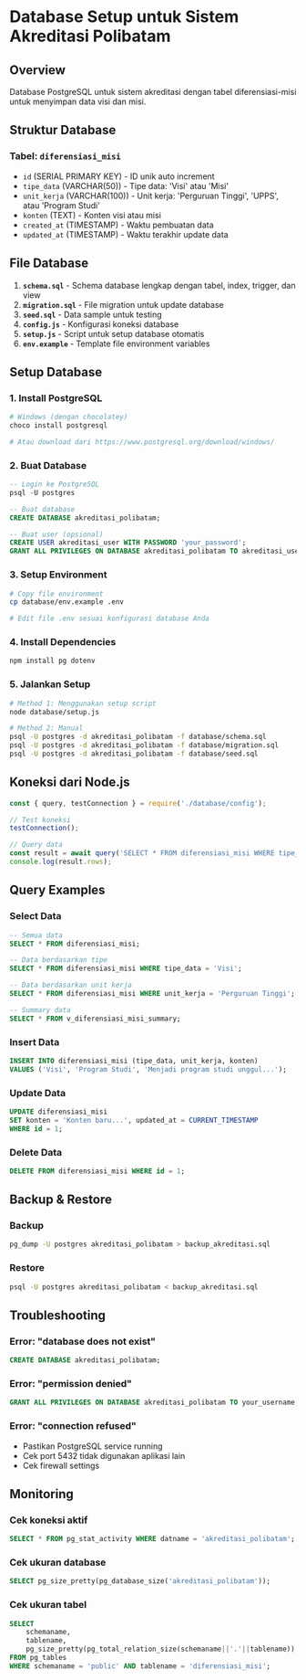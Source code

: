 # Database Setup untuk Sistem Akreditasi Polibatam

## Overview
Database PostgreSQL untuk sistem akreditasi dengan tabel diferensiasi-misi untuk menyimpan data visi dan misi.

## Struktur Database

### Tabel: `diferensiasi_misi`
- `id` (SERIAL PRIMARY KEY) - ID unik auto increment
- `tipe_data` (VARCHAR(50)) - Tipe data: 'Visi' atau 'Misi'
- `unit_kerja` (VARCHAR(100)) - Unit kerja: 'Perguruan Tinggi', 'UPPS', atau 'Program Studi'
- `konten` (TEXT) - Konten visi atau misi
- `created_at` (TIMESTAMP) - Waktu pembuatan data
- `updated_at` (TIMESTAMP) - Waktu terakhir update data

## File Database

1. **`schema.sql`** - Schema database lengkap dengan tabel, index, trigger, dan view
2. **`migration.sql`** - File migration untuk update database
3. **`seed.sql`** - Data sample untuk testing
4. **`config.js`** - Konfigurasi koneksi database
5. **`setup.js`** - Script untuk setup database otomatis
6. **`env.example`** - Template file environment variables

## Setup Database

### 1. Install PostgreSQL
```bash
# Windows (dengan chocolatey)
choco install postgresql

# Atau download dari https://www.postgresql.org/download/windows/
```

### 2. Buat Database
```sql
-- Login ke PostgreSQL
psql -U postgres

-- Buat database
CREATE DATABASE akreditasi_polibatam;

-- Buat user (opsional)
CREATE USER akreditasi_user WITH PASSWORD 'your_password';
GRANT ALL PRIVILEGES ON DATABASE akreditasi_polibatam TO akreditasi_user;
```

### 3. Setup Environment
```bash
# Copy file environment
cp database/env.example .env

# Edit file .env sesuai konfigurasi database Anda
```

### 4. Install Dependencies
```bash
npm install pg dotenv
```

### 5. Jalankan Setup
```bash
# Method 1: Menggunakan setup script
node database/setup.js

# Method 2: Manual
psql -U postgres -d akreditasi_polibatam -f database/schema.sql
psql -U postgres -d akreditasi_polibatam -f database/migration.sql
psql -U postgres -d akreditasi_polibatam -f database/seed.sql
```

## Koneksi dari Node.js

```javascript
const { query, testConnection } = require('./database/config');

// Test koneksi
testConnection();

// Query data
const result = await query('SELECT * FROM diferensiasi_misi WHERE tipe_data = $1', ['Visi']);
console.log(result.rows);
```

## Query Examples

### Select Data
```sql
-- Semua data
SELECT * FROM diferensiasi_misi;

-- Data berdasarkan tipe
SELECT * FROM diferensiasi_misi WHERE tipe_data = 'Visi';

-- Data berdasarkan unit kerja
SELECT * FROM diferensiasi_misi WHERE unit_kerja = 'Perguruan Tinggi';

-- Summary data
SELECT * FROM v_diferensiasi_misi_summary;
```

### Insert Data
```sql
INSERT INTO diferensiasi_misi (tipe_data, unit_kerja, konten) 
VALUES ('Visi', 'Program Studi', 'Menjadi program studi unggul...');
```

### Update Data
```sql
UPDATE diferensiasi_misi 
SET konten = 'Konten baru...', updated_at = CURRENT_TIMESTAMP 
WHERE id = 1;
```

### Delete Data
```sql
DELETE FROM diferensiasi_misi WHERE id = 1;
```

## Backup & Restore

### Backup
```bash
pg_dump -U postgres akreditasi_polibatam > backup_akreditasi.sql
```

### Restore
```bash
psql -U postgres akreditasi_polibatam < backup_akreditasi.sql
```

## Troubleshooting

### Error: "database does not exist"
```sql
CREATE DATABASE akreditasi_polibatam;
```

### Error: "permission denied"
```sql
GRANT ALL PRIVILEGES ON DATABASE akreditasi_polibatam TO your_username;
```

### Error: "connection refused"
- Pastikan PostgreSQL service running
- Cek port 5432 tidak digunakan aplikasi lain
- Cek firewall settings

## Monitoring

### Cek koneksi aktif
```sql
SELECT * FROM pg_stat_activity WHERE datname = 'akreditasi_polibatam';
```

### Cek ukuran database
```sql
SELECT pg_size_pretty(pg_database_size('akreditasi_polibatam'));
```

### Cek ukuran tabel
```sql
SELECT 
    schemaname,
    tablename,
    pg_size_pretty(pg_total_relation_size(schemaname||'.'||tablename)) as size
FROM pg_tables 
WHERE schemaname = 'public' AND tablename = 'diferensiasi_misi';
```

